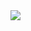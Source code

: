 <img src="https://capsule-render.vercel.app/api?type=waving!&color=F08080&height=150&section=header&text=Welcome\nd%20&fontSize=45&fontColor=1D1E23" />
